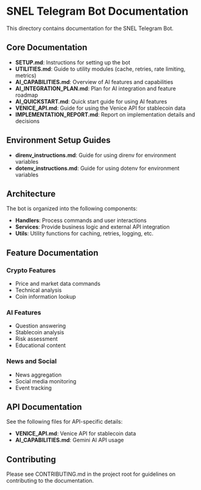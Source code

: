 # SNEL Telegram Bot Documentation

This directory contains documentation for the SNEL Telegram Bot.

## Core Documentation

- **SETUP.md**: Instructions for setting up the bot
- **UTILITIES.md**: Guide to utility modules (cache, retries, rate limiting, metrics)
- **AI_CAPABILITIES.md**: Overview of AI features and capabilities
- **AI_INTEGRATION_PLAN.md**: Plan for AI integration and feature roadmap
- **AI_QUICKSTART.md**: Quick start guide for using AI features
- **VENICE_API.md**: Guide for using the Venice API for stablecoin data
- **IMPLEMENTATION_REPORT.md**: Report on implementation details and decisions

## Environment Setup Guides

- **direnv_instructions.md**: Guide for using direnv for environment variables
- **dotenv_instructions.md**: Guide for using dotenv for environment variables

## Architecture

The bot is organized into the following components:

- **Handlers**: Process commands and user interactions
- **Services**: Provide business logic and external API integration
- **Utils**: Utility functions for caching, retries, logging, etc.

## Feature Documentation

### Crypto Features

- Price and market data commands
- Technical analysis
- Coin information lookup

### AI Features

- Question answering
- Stablecoin analysis
- Risk assessment
- Educational content

### News and Social

- News aggregation
- Social media monitoring
- Event tracking

## API Documentation

See the following files for API-specific details:

- **VENICE_API.md**: Venice API for stablecoin data
- **AI_CAPABILITIES.md**: Gemini AI API usage

## Contributing

Please see CONTRIBUTING.md in the project root for guidelines on contributing to the documentation.